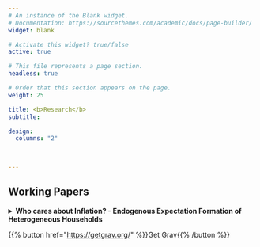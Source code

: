 ```yaml
---
# An instance of the Blank widget.
# Documentation: https://sourcethemes.com/academic/docs/page-builder/
widget: blank

# Activate this widget? true/false
active: true

# This file represents a page section.
headless: true

# Order that this section appears on the page.
weight: 25

title: <b>Research</b>
subtitle:

design:
  columns: "2"


  
---
```


**Working Papers**
-------------------

<details>
  <summary>
  <b>Who cares about Inflation? - Endogenous Expectation Formation of Heterogeneous Households</b>
</summary>
  
  This paper studies the effect of wealth levels on households' inflation expectations. Using data from the DNB Household Survey, we show absolute forecast errors as well as the dispersion of expectations across households to be decreasing in assets and debt. These patterns can be rationalized in a consumption-savings model with endogenous expectation formation, where households can exert effort to reduce uncertainty about future price changes. The implied consumption response to news about inflation is hump shaped in wealth: Wealthier households pay closer attention and update their expectations more in response to a signal received, but change their consumption less after any given update in expectations due to the income effect of future inflation. In a quantitative exercise, we show this mechanism to reduce the on-impact aggregate consumption response to forward guidance policies up to 55% compared to an attentive counterfactual.
  
  <button onclick="location.href='https://lukasnord.eu/files/hetexp.pdf'" type="button">
         Paper</button>

</details> 

{{% button href="https://getgrav.org/" %}}Get Grav{{% /button %}}
